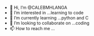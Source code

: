- 👋 Hi, I’m @CALEBMHLANGA
- 👀 I’m interested in ...learning to code
- 🌱 I’m currently learning ...python and C
- 💞️ I’m looking to collaborate on ...coding
- 📫 How to reach me ...

<!---
CALEBMHLANGA/CALEBMHLANGA is a ✨ special ✨ repository because its `README.md` (this file) appears on your GitHub profile.
You can click the Preview link to take a look at your changes.
--->
